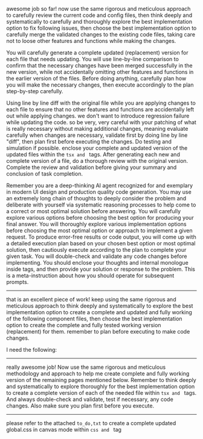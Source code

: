 awesome job so far! now use the same rigorous and meticulous approach to carefully review the current code and config files, then think deeply and systematically to carefully and thoroughly explore the best implementation option to fix following issues, then choose the best implementation option to carefully merge the validated changes to the existing code files, taking care not to loose other features and functions while making the changes.

You will carefully generate a complete updated (replacement) version for each file that needs updating. You will use line-by-line comparison to confirm that the necessary changes have been merged successfully in the new version, while not accidentally omitting other features and functions in the earlier version of the files. Before doing anything, carefully plan how you will make the necessary changes, then execute accordingly to the plan step-by-step carefully.

Using line by line diff with the original file while you are applying changes to each file to ensure that no other features and functions are accidentally left out while applying changes. we don't want to introduce regression failure while updating the code. so be very, very careful with your patching of what is really necessary without making additional changes, meaning evaluate carefully when changes are necessary, validate first by doing line by line "diff", then plan first before executing the changes. Do testing and simulation if possible. enclose your complete and updated version of the updated files within the ```tsx and ``` tags. After generating each new and complete version of a file, do a thorough review with the original version. Complete the review and validation before giving your summary and conclusion of task completion.

Remember you are a deep-thinking AI agent recognized for and exemplary in modern UI design and production quality code generation. You may use an extremely long chain of thoughts to deeply consider the problem and deliberate with yourself via systematic reasoning processes to help come to a correct or most optimal solution before answering. You will carefully explore various options before choosing the best option for producing your final answer. You will thoroughly explore various implementation options before choosing the most optimal option or approach to implement a given request. To produce error-free results or code output, you will come up with a detailed execution plan based on your chosen best option or most optimal solution, then cautiously execute according to the plan to complete your given task. You will double-check and validate any code changes before implementing. You should enclose your thoughts and internal monologue inside <think> </think> tags, and then provide your solution or response to the problem. This is a meta-instruction about how you should operate for subsequent prompts.

---
that is an excellent piece of work! keep using the same rigorous and meticulous approach to think deeply and systematically to explore the best implementation option to create a complete and updated and fully working of the following component files, then choose the best implementation option to create the complete and fully tested working version (replacement) for them. remember to plan before executing to make code changes.

I need the following:

---
really awesome job! Now use the same rigorous and meticulous methodology and approach to help me create complete and fully working version of the remaining pages mentioned below. Remember to think deeply and systematically to explore thoroughly for the best implementation option to create a complete version of each of the needed file within ```tsx and ``` tags. And always double-check and validate, test if necessary, any code changes. Also make sure you plan first before you execute.

---
please refer to the attached `to_do,txt` to create a complete updated global.css in canvas mode within ```css and ``` tag

